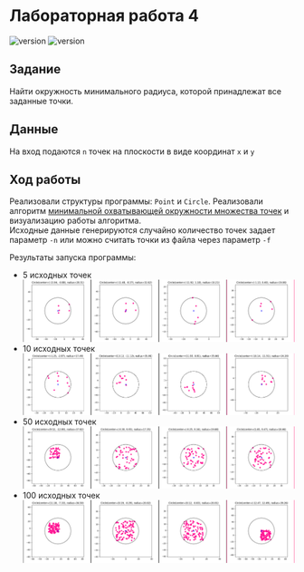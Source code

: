 # Лабораторная работа 4
![version](https://img.shields.io/badge/Python-3.8-blue)
![version](https://img.shields.io/badge/matplotlib-3.3.2-yellowgreen)


## Задание
Найти окружность минимального радиуса, которой принадлежат все заданные точки.

## Данные
На вход подаются `n` точек на плоскости в виде координат `x` и `y`

## Ход работы
Реализовали структуры программы: `Point` и `Circle`.
Реализовали алгоритм [минимальной охватывающей окружности множества точек](https://neerc.ifmo.ru/wiki/index.php?title=%D0%9C%D0%B8%D0%BD%D0%B8%D0%BC%D0%B0%D0%BB%D1%8C%D0%BD%D0%B0%D1%8F_%D0%BE%D1%85%D0%B2%D0%B0%D1%82%D1%8B%D0%B2%D0%B0%D1%8E%D1%89%D0%B0%D1%8F_%D0%BE%D0%BA%D1%80%D1%83%D0%B6%D0%BD%D0%BE%D1%81%D1%82%D1%8C_%D0%BC%D0%BD%D0%BE%D0%B6%D0%B5%D1%81%D1%82%D0%B2%D0%B0_%D1%82%D0%BE%D1%87%D0%B5%D0%BA) 
и визуализацию работы алгоритма. \
Исходные данные генерируются случайно количество точек задает параметр `-n` или можно считать точки из файла через параметр `-f`

Результаты запуска программы:
- 5 исходных точек
![Alt Text](resources/example_5_points.png)
- 10 исходных точек
![Alt Text](resources/example_10_points.png)
- 50 исходных точек
![Alt Text](resources/example_50_points.png)
- 100 исходных точек
![Alt Text](resources/example_100_points.png)
